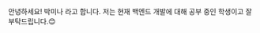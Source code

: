안녕하세요! 박미나 라고 합니다. 
저는 현재 백엔드 개발에 대해 공부 중인 학생이고
잘 부탁드립니다.😊
<!---
alsk5047/alsk5047 is a ✨ special ✨ repository because its `README.md` (this file) appears on your GitHub profile.
You can click the Preview link to take a look at your changes.
--->
